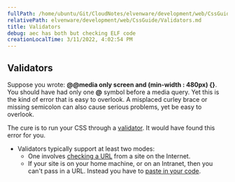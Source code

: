 ```yaml
---
fullPath: /home/ubuntu/Git/CloudNotes/elvenware/development/web/CssGuide/Validators.md
relativePath: elvenware/development/web/CssGuide/Validators.md
title: Validators
debug: aec has both but checking ELF code
creationLocalTime: 3/11/2022, 4:02:54 PM
---
```


<!-- toc -->
<!-- tocstop -->

Validators
----------

Suppose you wrote: **@@media only screen and (min-width : 480px) {}**.
You should have had only one **@** symbol before a media query. Yet this
is the kind of error that is easy to overlook. A misplaced curley brace
or missing semicolon can also cause serious problems, yet be easy to
overlook.

The cure is to run your CSS through a
[validator](http://jigsaw.w3.org/css-validator/#validate_by_input+with_options).
It would have found this error for you.

-   Validators typically support at least two modes:
    -   One involves [checking a
        URL](http://jigsaw.w3.org/css-validator/#validate_by_uri+with_options)
        from a site on the Internet.
    -   If your site is on your home machine, or on an Intranet, then
        you can't pass in a URL. Instead you have to [paste in your
        code](http://jigsaw.w3.org/css-validator/#validate_by_input+with_options).
